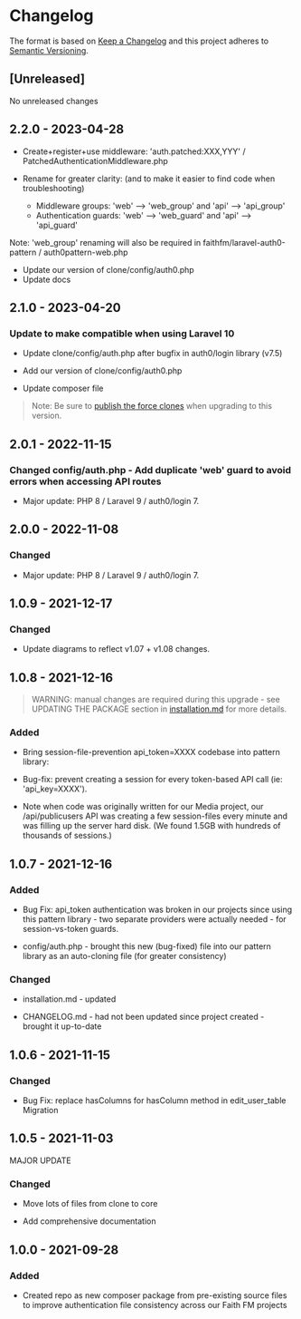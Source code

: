 # Changelog

The format is based on [Keep a Changelog](http://keepachangelog.com/en/1.0.0/)
and this project adheres to [Semantic Versioning](http://semver.org/spec/v2.0.0.html).

## [Unreleased]

No unreleased changes

## 2.2.0 - 2023-04-28

* Create+register+use middleware: 'auth.patched:XXX,YYY' / PatchedAuthenticationMiddleware.php

* Rename for greater clarity:  (and to make it easier to find code when troubleshooting)
  * Middleware groups: 'web' --> 'web_group' and 'api' --> 'api_group'
  * Authentication guards: 'web' --> 'web_guard' and 'api' --> 'api_guard'

Note: 'web_group' renaming will also be required in faithfm/laravel-auth0-pattern / auth0pattern-web.php

* Update our version of clone/config/auth0.php
* Update docs
## 2.1.0 - 2023-04-20

### Update to make compatible when using Laravel 10

* Update clone/config/auth.php after bugfix in auth0/login library (v7.5)

* Add our version of clone/config/auth0.php

* Update composer file

> Note: Be sure to [publish the force clones](docs/installation.md#updating-the-package) when upgrading to this version.

## 2.0.1 - 2022-11-15

### Changed config/auth.php - Add duplicate 'web' guard to avoid errors when accessing API routes

* Major update: PHP 8 / Laravel 9 / auth0/login 7.

## 2.0.0 - 2022-11-08

### Changed

* Major update: PHP 8 / Laravel 9 / auth0/login 7.

## 1.0.9 - 2021-12-17

### Changed

* Update diagrams to reflect v1.07 + v1.08 changes.

## 1.0.8 - 2021-12-16

> WARNING: manual changes are required during this upgrade - see UPDATING THE PACKAGE section in [installation.md](installation.md) for more details.

### Added

* Bring session-file-prevention api_token=XXXX codebase into pattern library:

* Bug-fix: prevent creating a session for every token-based API call (ie: 'api_key=XXXX').

* Note when code was originally written for our Media project, our /api/publicusers API was creating a few session-files every minute and was filling up the server hard disk.  (We found 1.5GB with hundreds of thousands of sessions.)

## 1.0.7 - 2021-12-16

### Added

* Bug Fix: api_token authentication was broken in our projects since using this pattern library - two separate providers were actually needed - for session-vs-token guards.

* config/auth.php - brought this new (bug-fixed) file into our pattern library as an auto-cloning file (for greater consistency)

### Changed

* installation.md - updated

* CHANGELOG.md - had not been updated since project created - brought it up-to-date

## 1.0.6 - 2021-11-15

### Changed

* Bug Fix: replace hasColumns for hasColumn method in edit_user_table Migration

## 1.0.5 - 2021-11-03

MAJOR UPDATE

### Changed

* Move lots of files from clone to core

* Add comprehensive documentation

## 1.0.0 - 2021-09-28

### Added

* Created repo as new composer package from pre-existing source files to improve authentication file consistency across our Faith FM projects
